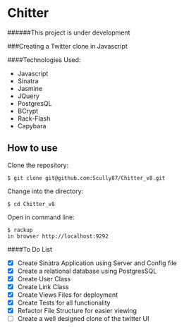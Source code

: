 Chitter
=========
######This project is under development

###Creating a Twitter clone in Javascript

####Technologies Used:

  - Javascript
  - Sinatra
  - Jasmine
  - JQuery
  - PostgresQL
  - BCrypt
  - Rack-Flash
  - Capybara

How to use
----------
Clone the repository:
```shell
$ git clone git@github.com:Scully87/Chitter_v8.git
```

Change into the directory:
```shell
$ cd Chitter_v8
```

Open in command line:
```shell
$ rackup
in browser http://localhost:9292
```

####To Do List
- [x] Create Sinatra Application using Server and Config file
- [x] Create a relational database using PostgresSQL
- [x] Create User Class
- [x] Create Link Class
- [x] Create Views Files for deployment
- [x] Create Tests for all functionality
- [x] Refactor File Structure for easier viewing
- [ ] Create a well designed clone of the twitter UI

